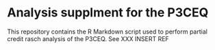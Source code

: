 # Analysis supplment for the P3CEQ

This repository contains the R Markdown script used to perform partial credit rasch analysis of the P3CEQ. See XXX INSERT REF
